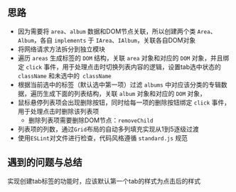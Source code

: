 ## 思路

- 因为需要将 `area`、`album` 数据和DOM节点关联，所以创建两个类 `Area`、`Album`，各自 `implements` 于 `IArea`、`IAlbum`，关联各自DOM对象
- 将网络请求方法拆分到独立模块
- 遍历 `areas` 生成标签的 `DOM` 结构，关联 `area` 对象和对应的 `DOM` 对象，并且绑定 `click` 事件，用于处理点击时切换列表内容的逻辑，设置tab选中状态的` className` 和未选中的` className` 
- 根据当前选中的标签（默认选中第一项）过滤 `albums` 中对应该分类的专辑数据，遍历生成下面的列表结构，关联 `album` 对象和对应的 `DOM` 对象，
- 鼠标悬停列表项会出现删除按钮，同时给每一项的删除按钮绑定 `click` 事件，用于处理点击时删除该列表项
  - 删除列表项需要删除DOM节点：`removeChild`
- 列表项的列数，通过`Grid`布局的自动多列填充实现从1到5逐级过渡
- 使用`ESLint`对文件进行检查，代码风格遵循 `standard.js` 规范

## 遇到的问题与总结

实现创建tab标签的功能时，应该默认第一个tab的样式为点击后的样式